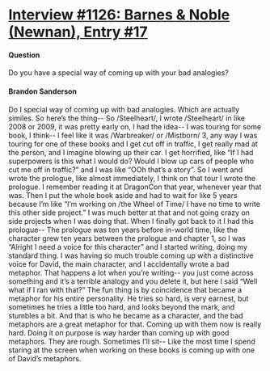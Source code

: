 # [Interview #1126: Barnes & Noble (Newnan), Entry #17](https://www.theoryland.com/intvmain.php?i=1126#17)

#### Question

Do you have a special way of coming up with your bad analogies?

#### Brandon Sanderson

Do I special way of coming up with bad analogies. Which are actually similes. So here’s the thing-- So /Steelheart/, I wrote /Steelheart/ in like 2008 or 2009, it was pretty early on, I had the idea-- I was touring for some book, I think-- I feel like it was /Warbreaker/ or /Mistborn/ 3, any way I was touring for one of these books and I get cut off in traffic, I get really mad at the person, and I imagine blowing up their car. I get horrified, like “If I had superpowers is this what I would do? Would I blow up cars of people who cut me off in traffic?” and I was like “OOh that’s a story”. So I went and wrote the prologue, like almost immediately, I think on that tour I wrote the prologue. I remember reading it at DragonCon that year, whenever year that was. Then I put the whole book aside and had to wait for like 5 years because I’m like “I’m working on /the Wheel of Time/ I have no time to write this other side project.” I was much better at that and not going crazy on side projects when I was doing that. When I finally got back to it I had this prologue-- The prologue was ten years before in-world time, like the character grew ten years between the prologue and chapter 1, so I was “Alright I need a voice for this character” and I started writing, doing my standard thing. I was having so much trouble coming up with a distinctive voice for David, the main character, and I accidentally wrote a bad metaphor. That happens a lot when you’re writing-- you just come across something and it’s a terrible analogy and you delete it, but here I said “Well what if I ran with that?” The fun thing is by coincidence that became a metaphor for his entire personality. He tries so hard, is very earnest, but sometimes he tries a little too hard, and looks beyond the mark, and stumbles a bit. And that is who he became as a character, and the bad metaphors are a great metaphor for that. Coming up with them now is really hard. Doing it on purpose is way harder than coming up with good metaphors. They are rough. Sometimes I’ll sit-- Like the most time I spend staring at the screen when working on these books is coming up with one of David’s metaphors.

